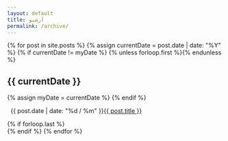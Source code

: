 ```yaml
---
layout: default
title: آرشیو
permalink: /archive/
---
```

<section class="archive-post">

   {% for post in site.posts %}
       {% assign currentDate = post.date | date: "%Y" %}
       {% if currentDate != myDate %}
           {% unless forloop.first %}</ul>{% endunless %}
           <h1>{{ currentDate }}</h1>
           <div>
           {% assign myDate = currentDate %}
       {% endif %}
       <p><span class="date" style="margin-left: 8px;">{{ post.date | date: "%d / %m" }}</span><a href="{{ post.url }}">{{ post.title }}</a></p>
       {% if forloop.last %}</div>{% endif %}
   {% endfor %}

</section>
